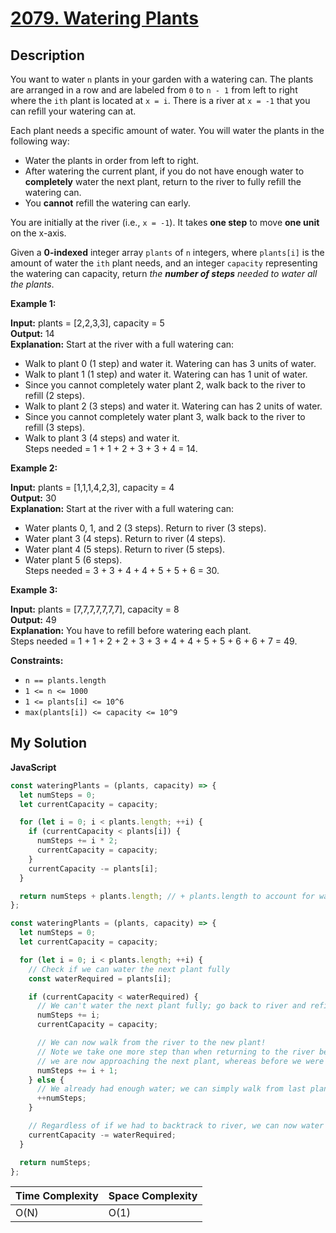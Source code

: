 # [2079. Watering Plants](https://leetcode.com/problems/watering-plants)

## Description

You want to water `n` plants in your garden with a watering can. The plants are arranged in a row and are labeled from `0` to `n - 1` from left to right where the `ith` plant is located at `x = i`. There is a river at `x = -1` that you can refill your watering can at.

Each plant needs a specific amount of water. You will water the plants in the following way:

- Water the plants in order from left to right.
- After watering the current plant, if you do not have enough water to **completely** water the next plant, return to the river to fully refill the watering can.
- You **cannot** refill the watering can early.

You are initially at the river (i.e., `x = -1`). It takes **one step** to move **one unit** on the x-axis.

Given a **0-indexed** integer array `plants` of `n` integers, where `plants[i]` is the amount of water the `ith` plant needs, and an integer `capacity` representing the watering can capacity, return _the **number of steps** needed to water all the plants_.

**Example 1:**

**Input:** plants = \[2,2,3,3\], capacity = 5  
**Output:** 14  
**Explanation:** Start at the river with a full watering can:

- Walk to plant 0 (1 step) and water it. Watering can has 3 units of water.
- Walk to plant 1 (1 step) and water it. Watering can has 1 unit of water.
- Since you cannot completely water plant 2, walk back to the river to refill (2 steps).
- Walk to plant 2 (3 steps) and water it. Watering can has 2 units of water.
- Since you cannot completely water plant 3, walk back to the river to refill (3 steps).
- Walk to plant 3 (4 steps) and water it.  
  Steps needed = 1 + 1 + 2 + 3 + 3 + 4 = 14.

**Example 2:**

**Input:** plants = \[1,1,1,4,2,3\], capacity = 4  
**Output:** 30  
**Explanation:** Start at the river with a full watering can:

- Water plants 0, 1, and 2 (3 steps). Return to river (3 steps).
- Water plant 3 (4 steps). Return to river (4 steps).
- Water plant 4 (5 steps). Return to river (5 steps).
- Water plant 5 (6 steps).  
  Steps needed = 3 + 3 + 4 + 4 + 5 + 5 + 6 = 30.

**Example 3:**

**Input:** plants = \[7,7,7,7,7,7,7\], capacity = 8  
**Output:** 49  
**Explanation:** You have to refill before watering each plant.  
Steps needed = 1 + 1 + 2 + 2 + 3 + 3 + 4 + 4 + 5 + 5 + 6 + 6 + 7 = 49.

**Constraints:**

- `n == plants.length`
- `1 <= n <= 1000`
- `1 <= plants[i] <= 10^6`
- `max(plants[i]) <= capacity <= 10^9`

## My Solution

**JavaScript**

```js
const wateringPlants = (plants, capacity) => {
  let numSteps = 0;
  let currentCapacity = capacity;

  for (let i = 0; i < plants.length; ++i) {
    if (currentCapacity < plants[i]) {
      numSteps += i * 2;
      currentCapacity = capacity;
    }
    currentCapacity -= plants[i];
  }

  return numSteps + plants.length; // + plants.length to account for walking up to each new plant
};
```

```js
const wateringPlants = (plants, capacity) => {
  let numSteps = 0;
  let currentCapacity = capacity;

  for (let i = 0; i < plants.length; ++i) {
    // Check if we can water the next plant fully
    const waterRequired = plants[i];

    if (currentCapacity < waterRequired) {
      // We can't water the next plant fully; go back to river and refill!
      numSteps += i;
      currentCapacity = capacity;

      // We can now walk from the river to the new plant!
      // Note we take one more step than when returning to the river because
      // we are now approaching the next plant, whereas before we were one row before it
      numSteps += i + 1;
    } else {
      // We already had enough water; we can simply walk from last plant to this one
      ++numSteps;
    }

    // Regardless of if we had to backtrack to river, we can now water this plant
    currentCapacity -= waterRequired;
  }

  return numSteps;
};
```

| Time Complexity | Space Complexity |
| --------------- | ---------------- |
| O(N)            | O(1)             |
